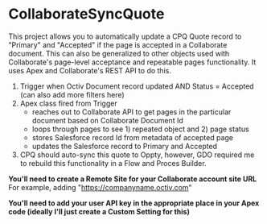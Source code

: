 # CollaborateSyncQuote

This project allows you to automatically update a CPQ Quote record to "Primary" and "Accepted" if the page is accepted in a Collaborate document. This can also be generalized to other objects used with Collaborate's page-level acceptance and repeatable pages functionality. It uses Apex and Collaborate's REST API to do this.

1. Trigger when Octiv Document record updated AND Status = Accepted (can also add more filters here)
2. Apex class fired from Trigger
   - reaches out to Collaborate API to get pages in the particular document based on Collaborate Document Id
   - loops through pages to see 1) repeated object and 2) page status
   - stores Salesforce record Id from metadata of accepted page
   - updates the Salesforce record to Primary and Accepted
3. CPQ should auto-sync this quote to Oppty, however, GDO required me to rebuild this functionality in a Flow and Proces Builder.

**You'll need to create a Remote Site for your Collaborate account site URL**
For example, adding "https://companyname.octiv.com"

**You'll need to add your user API key in the appropriate place in your Apex code (ideally I'll just create a Custom Setting for this)**
